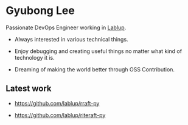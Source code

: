 # Gyubong Lee

Passionate DevOps Engineer working in [Lablup](https://www.lablup.com/).

* Always interested in various technical things.

* Enjoy debugging and creating useful things no matter what kind of technology it is.

* Dreaming of making the world better through OSS Contribution.

## Latest work

* https://github.com/lablup/rraft-py

* https://github.com/lablup/riteraft-py
